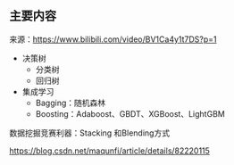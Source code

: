 ## 主要内容

来源：https://www.bilibili.com/video/BV1Ca4y1t7DS?p=1

- 决策树
  - 分类树
  - 回归树
- 集成学习
  - Bagging：随机森林
  - Boosting：Adaboost、GBDT、XGBoost、LightGBM



数据挖掘竞赛利器：Stacking 和Blending方式

https://blog.csdn.net/maqunfi/article/details/82220115

